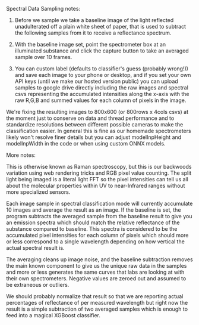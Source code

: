 Spectral Data Sampling notes:

1. Before we sample we take a baseline image of the light reflected unadulterated off a plain white sheet of paper, that is used to subtract the following samples from it to receive a reflectance spectrum. 

2. With the baseline image set, point the spectrometer box at an illuminated substance and click the capture button to take an averaged sample over 10 frames. 

3. You can custom label (defaults to classifier's guess (probably wrong!)) and save each image to your phone or desktop, and if you set your own API keys (until we make our hosted version public) you can upload samples to google drive directly including the raw images and spectral csvs representing the accumulated intensities along the x-axis with the raw R,G,B and summed values for each column of pixels in the image. 

We're fixing the resulting images to 800x600 (or 800rows x 4cols csvs) at the moment just to conserve on data and thread performance and to standardize resolutions between different possible cameras to make the classification easier. In general this is fine as our homemade spectrometers likely won't resolve finer details but you can adjust modelInpHeight and modelInpWidth in the code or when using custom ONNX models.

More notes:

This is otherwise known as Raman spectroscopy, but this is our backwoods variation using web rendering tricks and RGB pixel value counting. The split light being imaged is a literal light FFT so the pixel intensities can tell us all about the molecular properties within UV to near-Infrared ranges without more specialized sensors.

Each image sample in spectral classification mode will currently accumulate 10 images and average the result as an image. If the baseline is set, the program subtracts the averaged sample from the baseline result to give you an emission spectra which should match the relative reflectance of the substance compared to baseline. This spectra is considered to be the accumulated pixel intensities for each column of pixels which should more or less correspond to a single wavelength depending on how vertical the actual spectral result is.

The averaging cleans up image noise, and the baseline subtraction removes the main known component to give us the unique raw data in the samples and more or less generates the same curves that labs are looking at with their own spectrometers. Negative values are zeroed out and assumed to be extraneous or outliers.

We should probably normalize that result so that we are reporting actual percentages of reflectance of per measured wavelength but right now the result is a simple subtraction of two averaged samples which is enough to feed into a magical XGBoost classifier. 